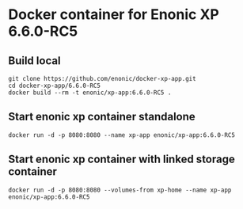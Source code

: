 # Docker container for Enonic XP 6.6.0-RC5

## Build local

    git clone https://github.com/enonic/docker-xp-app.git
    cd docker-xp-app/6.6.0-RC5
    docker build --rm -t enonic/xp-app:6.6.0-RC5 .

## Start enonic xp container standalone

    docker run -d -p 8080:8080 --name xp-app enonic/xp-app:6.6.0-RC5

## Start enonic xp container with linked storage container

    docker run -d -p 8080:8080 --volumes-from xp-home --name xp-app enonic/xp-app:6.6.0-RC5
